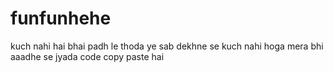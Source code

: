 # funfunhehe
kuch nahi hai bhai 
padh le thoda ye sab dekhne se kuch nahi hoga mera bhi aaadhe se jyada code copy paste hai 


